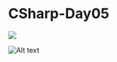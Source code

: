 # CSharp-Day05

![](day05_example01.pngS)

![Alt text](/relative/path/to/img.jpg?raw=true "Optional Title")
